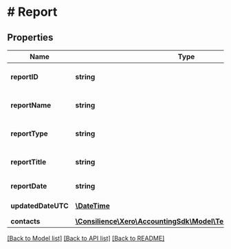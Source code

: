 # # Report

## Properties

Name | Type | Description | Notes
------------ | ------------- | ------------- | -------------
**reportID** | **string** | See Prepayment Types | [optional] 
**reportName** | **string** | See Prepayment Types | [optional] 
**reportType** | **string** | See Prepayment Types | [optional] 
**reportTitle** | **string** | See Prepayment Types | [optional] 
**reportDate** | **string** | Date of report | [optional] 
**updatedDateUTC** | [**\DateTime**](\DateTime.md) | Updated Date | [optional] 
**contacts** | [**\Consilience\Xero\AccountingSdk\Model\TenNinteyNineContact[]**](TenNinteyNineContact.md) |  | [optional] 

[[Back to Model list]](../../README.md#documentation-for-models) [[Back to API list]](../../README.md#documentation-for-api-endpoints) [[Back to README]](../../README.md)


